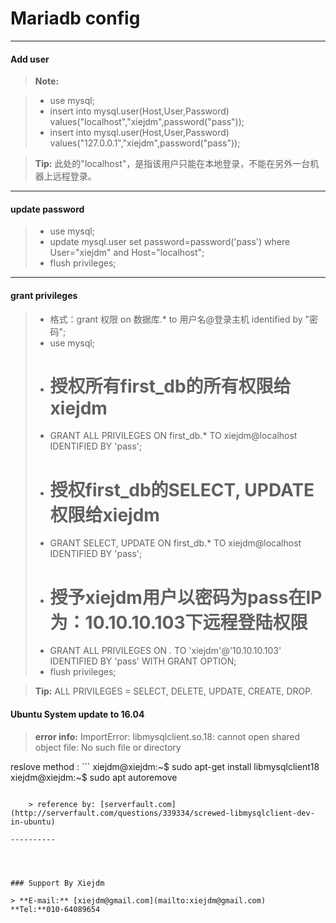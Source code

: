Mariadb config
===================

----------
#### <i class="icon-file"></i> Add user

> **Note:**

> - use mysql;
> - insert into mysql.user(Host,User,Password) values("localhost","xiejdm",password("pass"));
> - insert into mysql.user(Host,User,Password) values("127.0.0.1","xiejdm",password("pass"));


> **Tip:** 此处的"localhost"，是指该用户只能在本地登录，不能在另外一台机器上远程登录。

----------

#### <i class="icon-file"></i> update password
> - use mysql;
> - update mysql.user set password=password('pass') where User="xiejdm" and Host="localhost";
> - flush privileges;

----------

#### <i class="icon-file"></i> grant privileges
> - 格式：grant 权限 on 数据库.* to 用户名@登录主机 identified by "密码";　
> - use mysql;
> - # 授权所有first_db的所有权限给xiejdm
> - GRANT ALL PRIVILEGES ON first_db.* TO xiejdm@localhost IDENTIFIED BY 'pass';
> - # 授权first_db的SELECT, UPDATE权限给xiejdm
> - GRANT SELECT, UPDATE ON first_db.* TO xiejdm@localhost IDENTIFIED BY 'pass';
> - # 授予xiejdm用户以密码为pass在IP为：10.10.10.103下远程登陆权限
> - GRANT ALL PRIVILEGES ON *.* TO 'xiejdm'@'10.10.10.103' IDENTIFIED BY 'pass' WITH GRANT OPTION;
> - flush privileges;

> **Tip:** ALL PRIVILEGES = SELECT, DELETE, UPDATE, CREATE, DROP.

#### <i class="icon-file"></i> Ubuntu System update to 16.04

> **error info:** ImportError: libmysqlclient.so.18: cannot open shared object file: No such file or directory

reslove method
: ```
xiejdm@xiejdm:~$ sudo apt-get install libmysqlclient18
xiejdm@xiejdm:~$ sudo apt autoremove
```

	> reference by: [serverfault.com](http://serverfault.com/questions/339334/screwed-libmysqlclient-dev-in-ubuntu)
	 
----------




### Support By Xiejdm

> **E-mail:** [xiejdm@gmail.com](mailto:xiejdm@gmail.com)    **Tel:**010-64089654
